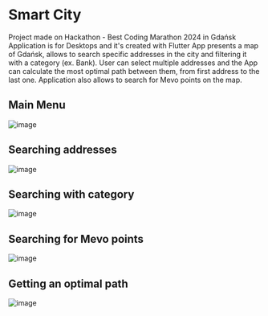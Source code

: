 # Smart City


   Project made on Hackathon - Best Coding Marathon 2024 in Gdańsk
   Application is for Desktops and it's created with Flutter
   App presents a map of Gdańsk, allows to search specific addresses in the city and filtering it with a category (ex. Bank).
   User can select multiple addresses and the App can calculate the most optimal path between them, from first address to the last one.
   Application also allows to search for Mevo points on the map.

   ## Main Menu
   ![image](https://github.com/MichalMroz21/Smart-City/assets/125133223/9c7ba5ab-ae81-4b1f-911c-7f187b3f59bc)

   ## Searching addresses
   ![image](https://github.com/MichalMroz21/Smart-City/assets/125133223/99598536-4de4-4e3e-926f-ff38f70e61ce)

   ## Searching with category
   ![image](https://github.com/MichalMroz21/Smart-City/assets/125133223/5c062f97-7cba-4c81-9f0d-775b61bb3a19)

   ## Searching for Mevo points
   ![image](https://github.com/MichalMroz21/Smart-City/assets/125133223/e5d07b8b-3ee5-42c3-800a-2503bf2caf59)

   ## Getting an optimal path
   ![image](https://github.com/MichalMroz21/Smart-City/assets/125133223/dd69f7cf-3f7a-40f9-8aa5-2dc90bd1f599)
